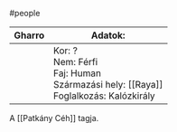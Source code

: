 #people

| Gharro | Adatok:                                                                                     |
| ------ | ------------------------------------------------------------------------------------------- |
|        | Kor: ?<br>Nem: Férfi<br>Faj: Human<br>Származási hely: [[Raya]]<br>Foglalkozás: Kalózkirály |

A [[Patkány Céh]] tagja.